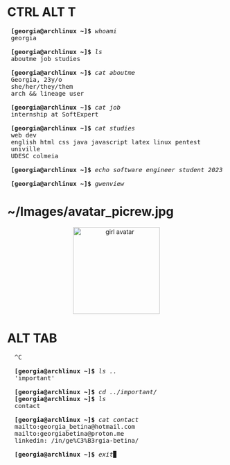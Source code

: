 # CTRL ALT T

<pre>
 <strong>[georgia@archlinux ~]$</strong> <em>whoami</em>
 georgia
 
 <strong>[georgia@archlinux ~]$</strong> <em>ls</em>
 aboutme job studies
 
 <strong>[georgia@archlinux ~]$</strong> <em>cat aboutme</em>
 Georgia, 23y/o
 she/her/they/them
 arch && lineage user
 
 <strong>[georgia@archlinux ~]$</strong> <em>cat job</em>
 internship at SoftExpert
 
 <strong>[georgia@archlinux ~]$</strong> <em>cat studies</em>
 web dev
 english html css java javascript latex linux pentest
 univille
 UDESC colmeia
 
 <strong>[georgia@archlinux ~]$</strong> <em>echo software engineer student 2023 >> studies</em>
 
 <strong>[georgia@archlinux ~]$</strong> <em>gwenview</em>
</pre>

# ~/Images/avatar_picrew.jpg

<div align="center">
  <img alt="girl avatar" width="200px" src="https://i.imgur.com/Pu4lt74.png">
</div>

# ALT TAB

<pre>
  ^C
  
  <strong>[georgia@archlinux ~]$</strong> <em>ls ..</em>
  'important'
  
  <strong>[georgia@archlinux ~]$</strong> <em>cd ../important/</em>
  <strong>[georgia@archlinux ~]$</strong> <em>ls</em>
  contact
  
  <strong>[georgia@archlinux ~]$</strong> <em>cat contact</em>
  mailto:georgia_betina@hotmail.com
  mailto:georgiabetina@proton.me
  linkedin: /in/ge%C3%B3rgia-betina/
  
  <strong>[georgia@archlinux ~]$</strong> <em>exit</em>▉
</pre>
